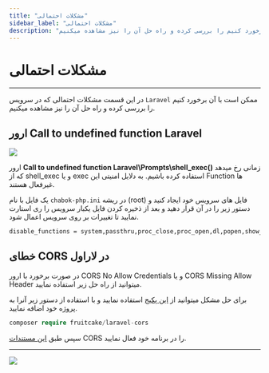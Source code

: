 ```yaml
---
title: "مشکلات احتمالی"
sidebar_label: "مشکلات احتمالی"
description: "در این قسمت مشکلات احتمالی که ممکن است با آن برخورد کنیم را بررسی کرده و راه حل آن را نیز مشاهده میکنیم."
---
```


# مشکلات احتمالی
---

در این قسمت مشکلات احتمالی که در سرویس `Laravel` ممکن است با آن برخورد کنیم را بررسی کرده و راه حل آن را نیز مشاهده میکنیم.

## ارور Call to undefined function Laravel

![](https://s1.chabokan.net/docs/images/laravel-migrate-error.jpg)

ارور **Call to undefined function Laravel\Prompts\shell_exec()** زمانی رخ میدهد که از shell_exec و یا exec استفاده کرده باشیم. به دلایل امنیتی این Function ها غیرفعال هستند.

یک فایل با نام `chabok-php.ini` در ریشه (root) فایل های سرویس خود ایجاد کنید و دستور زیر را در آن قرار دهید و بعد از ذخیره کردن فایل یکبار سرویس را ری استارت نمایید تا تغییرات بر روی سرویس اعمال شود.

```bash
disable_functions = system,passthru,proc_close,proc_open,dl,popen,show_source,posix_kill,posix_mkfifo,posix_getpwuid,posix_setpgid,posix_setsid,posix_setuid,posix_setgid,posix_seteuid,posix_setegid,posix_uname,mail
```

## خطای CORS در لاراول

در صورت برخورد با ارور CORS No Allow Credentials و یا CORS Missing Allow Header میتوانید از راه حل زیر استفاده نمایید.

برای حل مشکل میتوانید از [این پکیج](https://github.com/fruitcake/laravel-cors) استفاده نمایید و با استفاده از دستور زیر آنرا به پروژه خود اضافه نمایید.

```php
composer require fruitcake/laravel-cors
```

سپس طبق [این مستندات](https://github.com/fruitcake/laravel-cors#global-usage) CORS را در برنامه خود فعال نمایید.


---
<a href="https://hub.chabokan.net/fa/services/create/laravel" ><img src="https://s1.chabokan.net/docs/images/laravel-banner.png" /></a>
